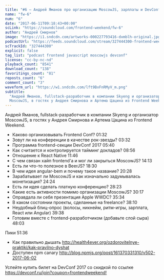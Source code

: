```yaml
---
title: "#6 – Андрей Яманов про организацию MoscowJS, зарплаты и DevConf"
name: "fw-6"
num: "6"
date: "2017-06-11T09:18:43+00:00"
scLink: "https://soundcloud.com/frontend-weekend/fw-6"
author: "Андрей Смирнов"
image: "https://i1.sndcdn.com/artworks-000227793416-dxmblh-original.jpg"
podcastUrl: "https://feeds.soundcloud.com/stream/327444300-frontend-weekend-fw-6.m4a"
scTrackId: "327444300"
explicit: false
tag_list: "podcast frontend javascript moscowjs devconf"
license: "cc-by-nc-nd"
playback_count: "8541"
download_count: "138"
favoritings_count: "81"
reposts_count: "6"
comment_count: "3"
waveform_url: "https://w1.sndcdn.com/lft9BxFnRMyV_m.png"
subtitle:
  "Андрей Яманов, fullstack-разработчик в компании Skyeng и организатор
  MoscowJS, в гостях у Андрея Смирнова и Артема Цацина из Frontend Weekend."
---
```


Андрей Яманов, fullstack-разработчик в компании Skyeng и организатор MoscowJS, в
гостях у Андрея Смирнова и Артема Цацина из Frontend Weekend.

- Каково организовывать Frontend Conf? <timecode sec="92">01:32</timecode>
- Зовут ли на конференции в качестве рок-звезды?
  <timecode sec="212">03:32</timecode>
- Программа frontend-секции DevConf 2017 <timecode sec="340">05:40</timecode>
- Как считается и контролируется тайминг докладов?
  <timecode sec="536">08:56</timecode>
- Отношение к React Native <timecode sec="706">11:46</timecode>
- С чем связан хайп frontend'а и мог ли закрыться MoscowJS?
  <timecode sec="853">14:13</timecode>
- Есть ли что-то полезное в BeerJS? <timecode sec="1110">18:30</timecode>
- В чем идея angular-bem и почему такое название?
  <timecode sec="1228">20:28</timecode>
- Зарабатывает ли MoscowJS и как изначально задумывалась монетизация?
  <timecode sec="1464">24:24</timecode>
- Есть ли идея сделать платную конференцию?
  <timecode sec="1703">28:23</timecode>
- Какие есть активности помимо организации MoscowJS?
  <timecode sec="1817">30:17</timecode>
- Оправдала ли себя презентация Apple WWDC?
  <timecode sec="2134">35:34</timecode>
- В каком состоянии проекты, сделанные на freelance?
  <timecode sec="2290">38:10</timecode>
- Неудобный блиц-опрос (волосы, никнейм, ритм-игры, зарплата, React или Angular)
  <timecode sec="2378">39:38</timecode>
- Готовим вместе с frontend-разработчиком (добавьте слой сыра)
  <timecode sec="2883">48:03</timecode>

Пики <timecode sec="3096">51:36</timecode>

- Как правильно дышать
  <http://health4ever.org/ozdorovitelnye-praktiki/kak-pravilno-dyshat>
- Доступен npm canary <http://blog.npmjs.org/post/161370331310/v502-2017-06-02>

Успейте купить билет на DevConf 2017 со скидкой по ссылке
<https://devconf.ru/join?coupon=frontendweekend!>
